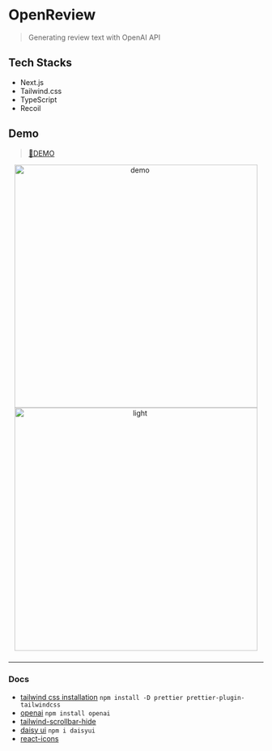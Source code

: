 # OpenReview

> Generating review text with OpenAI API

## Tech Stacks

- Next.js
- Tailwind.css
- TypeScript
- Recoil

## Demo

> [🔗DEMO](https://nextjs-review-ai.vercel.app/)

<div align="center">
<img src="https://user-images.githubusercontent.com/110221789/221417880-f482be55-26dc-418b-9d88-cd3413a16b43.gif" height="480px" alt="demo"/>
<img src="https://user-images.githubusercontent.com/110221789/221418244-a842aca1-2513-44d4-97da-4257b445b3e2.png" height="480px" alt="light"/>
</div>

###
---

### Docs

- [tailwind css installation](https://tailwindcss.com/docs/guides/nextjs) `npm install -D prettier prettier-plugin-tailwindcss`
- [openai](https://github.com/openai/openai-node#readme) `npm install openai`
- [tailwind-scrollbar-hide](https://github.com/reslear/tailwind-scrollbar-hide)
- [daisy ui](https://daisyui.com/docs/install/) `npm i daisyui`
- [react-icons](https://react-icons.github.io/react-icons)


